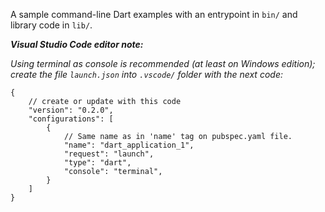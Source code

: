 A sample command-line Dart examples with an entrypoint in `bin/` and library code in `lib/`.

***Visual Studio Code editor note:***

_Using terminal as console is recommended (at least on Windows edition); create the file `launch.json` into `.vscode/` folder with the next code:_

```
{
    // create or update with this code
    "version": "0.2.0",
    "configurations": [
        {
            // Same name as in 'name' tag on pubspec.yaml file.
            "name": "dart_application_1",
            "request": "launch",
            "type": "dart",
            "console": "terminal",
        }
    ]
}
```